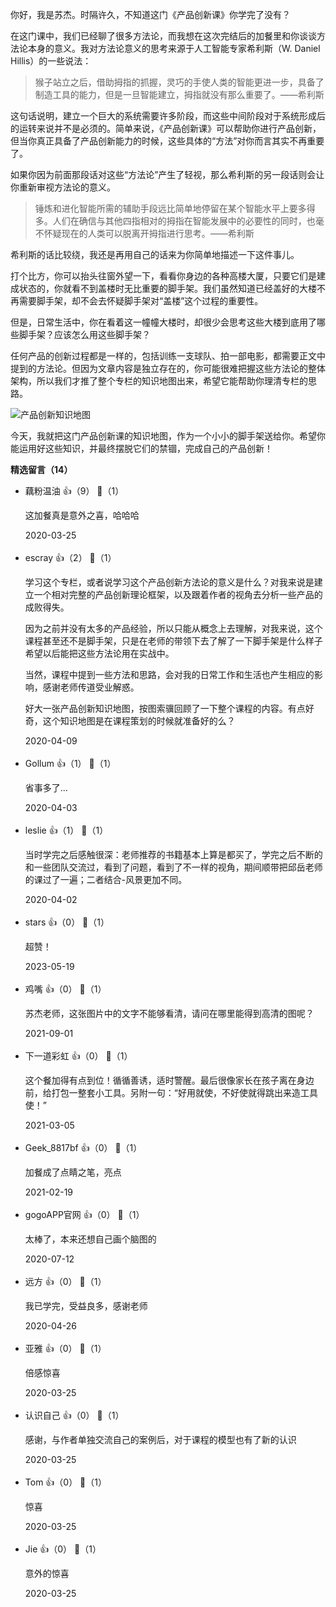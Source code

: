 你好，我是苏杰。时隔许久，不知道这门《产品创新课》你学完了没有？

在这门课中，我们已经聊了很多方法论，而我想在这次完结后的加餐里和你谈谈方法论本身的意义。我对方法论意义的思考来源于人工智能专家希利斯（W. Daniel Hillis）的一些说法：

> 猴子站立之后，借助拇指的抓握，灵巧的手使人类的智能更进一步，具备了制造工具的能力，但是一旦智能建立，拇指就没有那么重要了。——希利斯

这句话说明，建立一个巨大的系统需要许多阶段，而这些中间阶段对于系统形成后的运转来说并不是必须的。简单来说，《产品创新课》可以帮助你进行产品创新，但当你真正具备了产品创新能力的时候，这些具体的“方法”对你而言其实不再重要了。

如果你因为前面那段话对这些“方法论”产生了轻视，那么希利斯的另一段话则会让你重新审视方法论的意义。

> 锤炼和进化智能所需的辅助手段远比简单地停留在某个智能水平上要多得多。人们在确信与其他四指相对的拇指在智能发展中的必要性的同时，也毫不怀疑现在的人类可以脱离开拇指进行思考。——希利斯

希利斯的话比较绕，我还是再用自己的话来为你简单地描述一下这件事儿。

打个比方，你可以抬头往窗外望一下，看看你身边的各种高楼大厦，只要它们是建成状态的，你就看不到盖楼时无比重要的脚手架。我们虽然知道已经盖好的大楼不再需要脚手架，却不会去怀疑脚手架对“盖楼”这个过程的重要性。

但是，日常生活中，你在看着这一幢幢大楼时，却很少会思考这些大楼到底用了哪些脚手架？应该怎么用这些脚手架？

任何产品的创新过程都是一样的，包括训练一支球队、拍一部电影，都需要正文中提到的方法论。但因为文章内容是独立存在的，你可能很难把握这些方法论的整体架构，所以我们才推了整个专栏的知识地图出来，希望它能帮助你理清专栏的思路。

![](https://static001.geekbang.org/resource/image/6f/8e/6f448d52e617dfe6ac63fd87c2e8c68e.png?wh=9431%2A4333 "产品创新知识地图")

今天，我就把这门产品创新课的知识地图，作为一个小小的脚手架送给你。希望你能运用好这些知识，并最终摆脱它们的禁锢，完成自己的产品创新！
<div><strong>精选留言（14）</strong></div><ul>
<li><span>藕粉温油</span> 👍（9） 💬（1）<p>这加餐真是意外之喜，哈哈哈</p>2020-03-25</li><br/><li><span>escray</span> 👍（2） 💬（1）<p>
学习这个专栏，或者说学习这个产品创新方法论的意义是什么？对我来说是建立一个相对完整的产品创新理论框架，以及跟着作者的视角去分析一些产品的成败得失。

因为之前并没有太多的产品经验，所以只能从概念上去理解，对我来说，这个课程甚至还不是脚手架，只是在老师的带领下去了解了一下脚手架是什么样子希望以后能把这些方法论用在实战中。

当然，课程中提到一些方法和思路，会对我的日常工作和生活也产生相应的影响，感谢老师传道受业解惑。

好大一张产品创新知识地图，按图索骥回顾了一下整个课程的内容。有点好奇，这个知识地图是在课程策划的时候就准备好的么？</p>2020-04-09</li><br/><li><span>Gollum</span> 👍（1） 💬（1）<p>省事多了...</p>2020-04-03</li><br/><li><span>leslie</span> 👍（1） 💬（1）<p>当时学完之后感触很深：老师推荐的书籍基本上算是都买了，学完之后不断的和一些团队交流过，看到了问题，看到了不一样的视角，期间顺带把邱岳老师的课过了一遍；二者结合-风景更加不同。</p>2020-04-02</li><br/><li><span>stars</span> 👍（0） 💬（1）<p>超赞！</p>2023-05-19</li><br/><li><span>鸡嘴</span> 👍（0） 💬（1）<p> 苏杰老师，这张图片中的文字不能够看清，请问在哪里能得到高清的图呢？</p>2021-09-01</li><br/><li><span>下一道彩虹</span> 👍（0） 💬（1）<p>这个餐加得有点到位！循循善诱，适时警醒。最后很像家长在孩子离在身边前，给打包一整套小工具。另附一句：“好用就使，不好使就得跳出来造工具使！”</p>2021-03-05</li><br/><li><span>Geek_8817bf</span> 👍（0） 💬（1）<p>加餐成了点睛之笔，亮点</p>2021-02-19</li><br/><li><span>gogoAPP官网</span> 👍（0） 💬（1）<p>太棒了，本来还想自己画个脑图的</p>2020-07-12</li><br/><li><span>远方</span> 👍（0） 💬（1）<p>我已学完，受益良多，感谢老师</p>2020-04-26</li><br/><li><span>亚雅</span> 👍（0） 💬（1）<p>倍感惊喜</p>2020-03-25</li><br/><li><span>认识自己</span> 👍（0） 💬（1）<p>感谢，与作者单独交流自己的案例后，对于课程的模型也有了新的认识</p>2020-03-25</li><br/><li><span>Tom</span> 👍（0） 💬（1）<p>惊喜</p>2020-03-25</li><br/><li><span>Jie</span> 👍（0） 💬（1）<p>意外的惊喜</p>2020-03-25</li><br/>
</ul>
